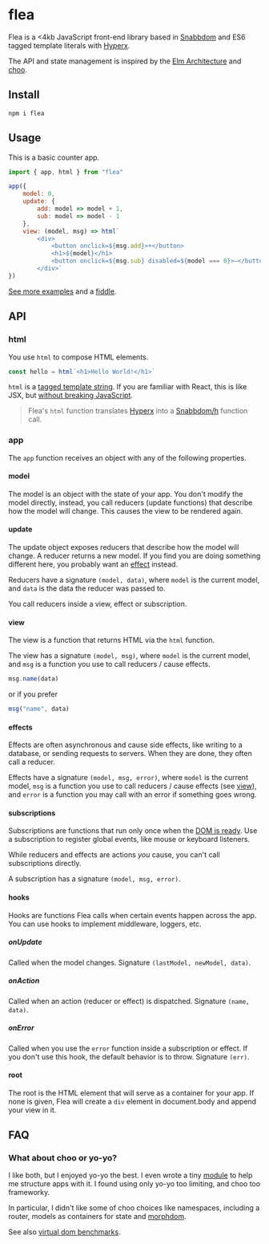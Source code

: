 # flea

Flea is a <4kb JavaScript front-end library based in [Snabbdom] and ES6 tagged template literals with [Hyperx].

The API and state management is inspired by the [Elm Architecture] and [choo].

## Install

```
npm i flea
```

## Usage

This is a basic counter app.

```js
import { app, html } from "flea"

app({
    model: 0,
    update: {
        add: model => model + 1,
        sub: model => model - 1
    },
    view: (model, msg) => html`
        <div>
            <button onclick=${msg.add}>+</button>
            <h1>${model}</h1>
            <button onclick=${msg.sub} disabled=${model === 0}>–</button>
        </div>`
})
```

[See more examples](https://flea.gomix.me/) and a [fiddle](https://jsfiddle.net/jbucaran/epo7fexz/1/).

## API

### html

You use `html` to compose HTML elements.

```js
const hello = html`<h1>Hello World!</h1>`
```

`html` is a [tagged template string](https://developer.mozilla.org/en-US/docs/Web/JavaScript/Reference/Template_literals). If you are familiar with React, this is like JSX, but [without breaking JavaScript](https://github.com/substack/hyperx/issues/2).

> Flea's `html` function translates [Hyperx] into a [Snabbdom/h](https://github.com/snabbdom/snabbdom/blob/master/src/h.ts) function call.

### app

The `app` function receives an object with any of the following properties.

#### model

The model is an object with the state of your app. You don't modify the model directly, instead, you call reducers (update functions) that describe how the model will change. This causes the view to be rendered again.

#### update

The update object exposes reducers that describe how the model will change. A reducer returns a new model. If you find you are doing something different here, you probably want an [effect](#effects) instead.

Reducers have a signature `(model, data)`, where `model` is the current model, and `data` is the data the reducer was passed to.

You call reducers inside a view, effect or subscription.

#### view

The view is a function that returns HTML via the `html` function.

The view has a signature `(model, msg)`, where `model` is the current model, and `msg` is a function you use to call reducers / cause effects.

```js
msg.name(data)
```

or if you prefer

```js
msg("name", data)
```

#### effects

Effects are often asynchronous and cause side effects, like writing to a database, or sending requests to servers. When they are done, they often call a reducer.

Effects have a signature `(model, msg, error)`, where `model` is the current model, `msg` is a function you use to call reducers / cause effects (see [view](#view)), and `error` is a function you may call with an error if something goes wrong.

#### subscriptions

Subscriptions are functions that run only once when the [DOM is ready](https://developer.mozilla.org/en-US/docs/Web/Events/DOMContentLoaded). Use a subscription to register global events, like mouse or keyboard listeners.

While reducers and effects are actions _you_ cause, you can't call subscriptions directly.

A subscription has a signature `(model, msg, error)`.

#### hooks

Hooks are functions Flea calls when certain events happen across the app. You can use hooks to implement middleware, loggers, etc.

##### onUpdate

Called when the model changes. Signature `(lastModel, newModel, data)`.

##### onAction

Called when an action (reducer or effect) is dispatched. Signature `(name, data)`.

##### onError

Called when you use the `error` function inside a subscription or effect. If you don't use this hook, the default behavior is to throw. Signature `(err)`.

#### root

The root is the HTML element that will serve as a container for your app. If none is given, Flea will create a `div` element in document.body and append your view in it.

## FAQ

### What about choo or yo-yo?

I like both, but I enjoyed yo-yo the best. I even wrote a tiny [module](https://www.npmjs.com/package/yo-yo-app) to help me structure apps with it. I found using only yo-yo too limiting, and choo too frameworky.

In particular, I didn't like some of choo choices like namespaces, including a router, models as containers for state and [morphdom](https://github.com/patrick-steele-idem/morphdom).

See also [virtual dom benchmarks](http://vdom-benchmark.github.io/vdom-benchmark/).


[Snabbdom]: https://github.com/snabbdom/snabbdom
[Hyperx]: https://github.com/substack/hyperx
[Elm Architecture]: https://guide.elm-lang.org/architecture
[choo]: https://github.com/yoshuawuyts/choo